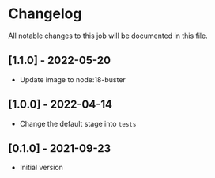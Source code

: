 # Changelog
All notable changes to this job will be documented in this file.

## [1.1.0] - 2022-05-20
* Update image to node:18-buster

## [1.0.0] - 2022-04-14
* Change the default stage into `tests`

## [0.1.0] - 2021-09-23
* Initial version